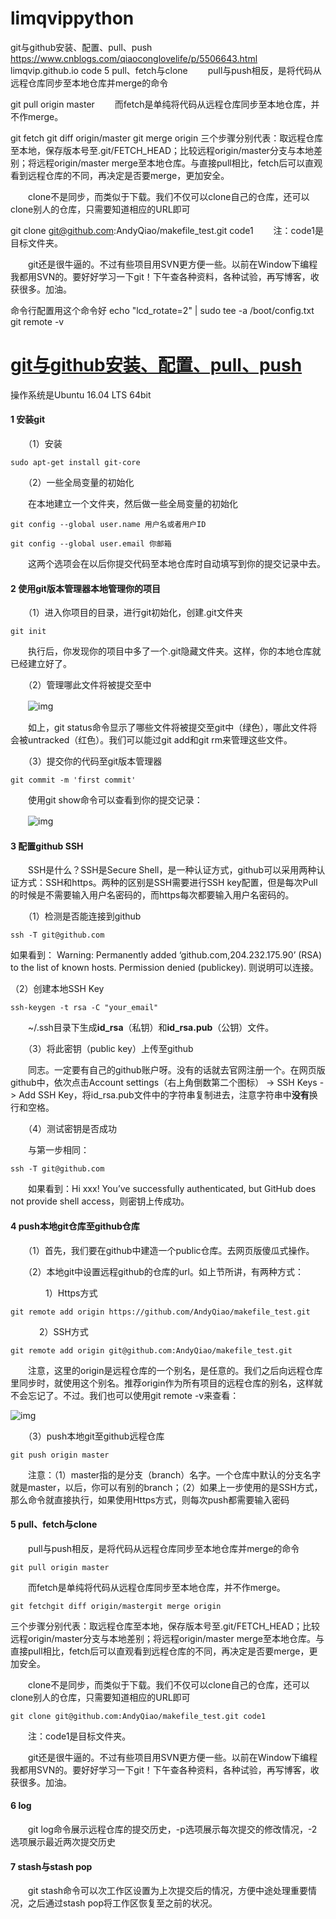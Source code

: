 # limqvippython
git与github安装、配置、pull、push
https://www.cnblogs.com/qiaoconglovelife/p/5506643.html limqvip.github.io code 5 pull、fetch与clone 　　pull与push相反，是将代码从远程仓库同步至本地仓库并merge的命令

git pull origin master 　　而fetch是单纯将代码从远程仓库同步至本地仓库，并不作merge。

git fetch git diff origin/master git merge origin 三个步骤分别代表：取远程仓库至本地，保存版本号至.git/FETCH_HEAD；比较远程origin/master分支与本地差别；将远程origin/master merge至本地仓库。与直接pull相比，fetch后可以直观看到远程仓库的不同，再决定是否要merge，更加安全。

　　clone不是同步，而类似于下载。我们不仅可以clone自己的仓库，还可以clone别人的仓库，只需要知道相应的URL即可　　

git clone git@github.com:AndyQiao/makefile_test.git code1 　　注：code1是目标文件夹。

　　git还是很牛逼的。不过有些项目用SVN更方便一些。以前在Window下编程我都用SVN的。要好好学习一下git！下午查各种资料，各种试验，再写博客，收获很多。加油。

命令行配置用这个命令好
echo "lcd_rotate=2" | sudo tee -a /boot/config.txt
git remote -v
# [git与github安装、配置、pull、push](https://www.cnblogs.com/qiaoconglovelife/p/5506643.html) 		

操作系统是Ubuntu 16.04 LTS 64bit

#### 1 安装git

　　（1）安装

```
sudo apt-get install git-core
```

　　（2）一些全局变量的初始化

　　在本地建立一个文件夹，然后做一些全局变量的初始化

```
git config --global user.name 用户名或者用户ID

git config --global user.email 你邮箱
```

　　这两个选项会在以后你提交代码至本地仓库时自动填写到你的提交记录中去。

#### 2 使用git版本管理器本地管理你的项目

　　（1）进入你项目的目录，进行git初始化，创建.git文件夹

```
git init
```

　　执行后，你发现你的项目中多了一个.git隐藏文件夹。这样，你的本地仓库就已经建立好了。

　　（2）管理哪此文件将被提交至中

　　![img](https://images2015.cnblogs.com/blog/880287/201605/880287-20160518205833998-364660226.png)

　　如上，git status命令显示了哪些文件将被提交至git中（绿色），哪此文件将会被untracked（红色）。我们可以能过git add和git rm来管理这些文件。

　　（3）提交你的代码至git版本管理器

```
git commit -m 'first commit'
```

　　使用git show命令可以查看到你的提交记录：

　　![img](https://images2015.cnblogs.com/blog/880287/201605/880287-20160518210211341-1238477077.png)

 

#### 3 配置github SSH

　　SSH是什么？SSH是Secure Shell，是一种认证方式，github可以采用两种认证方式：SSH和https。两种的区别是SSH需要进行SSH key配置，但是每次Pull的时候是不需要输入用户名密码的，而https每次都要输入用户名密码的。

　　（1）检测是否能连接到github

```
ssh -T git@github.com
```

如果看到：
          Warning: Permanently added ‘github.com,204.232.175.90’ (RSA) to the list of known hosts.
          Permission denied (publickey).
则说明可以连接。

（2）创建本地SSH Key

```
ssh-keygen -t rsa -C "your_email"
```

　　~/.ssh目录下生成**id_rsa**（私钥）和**id_rsa.pub**（公钥）文件。

　　（3）将此密钥（public key）上传至github

　　同志。一定要有自己的github账户呀。没有的话就去官网注册一个。在网页版github中，依次点击Account settings（右上角倒数第二个图标） -> SSH Keys -> Add SSH Key，将id_rsa.pub文件中的字符串复制进去，注意字符串中**没有**换行和空格。

　　（4）测试密钥是否成功

　　与第一步相同：

```
ssh -T git@github.com
```

　　如果看到：Hi xxx! You’ve successfully authenticated, but GitHub does not provide shell access，则密钥上传成功。

#### 4  push本地git仓库至github仓库

　　（1）首先，我们要在github中建造一个public仓库。去网页版傻瓜式操作。

　　（2）本地git中设置远程github的仓库的url。如上节所讲，有两种方式：

　　　　1）Https方式　　

```
git remote add origin https://github.com/AndyQiao/makefile_test.git
```

　　 　2）SSH方式

```
git remote add origin git@github.com:AndyQiao/makefile_test.git
```

　　注意，这里的origin是远程仓库的一个别名，是任意的。我们之后向远程仓库里同步时，就使用这个别名。推荐origin作为所有项目的远程仓库的别名，这样就不会忘记了。不过。我们也可以使用git remote -v来查看：

![img](https://images2015.cnblogs.com/blog/880287/201605/880287-20160518211237685-1787307383.png)

　　（3）push本地git至github远程仓库

```
git push origin master
```

　　注意：（1）master指的是分支（branch）名字。一个仓库中默认的分支名字就是master，以后，你可以有别的branch；（2）如果上一步使用的是SSH方式，那么命令就直接执行，如果使用Https方式，则每次push都需要输入密码

#### 5 pull、fetch与clone

　　pull与push相反，是将代码从远程仓库同步至本地仓库并merge的命令

```
git pull origin master
```

　　而fetch是单纯将代码从远程仓库同步至本地仓库，并不作merge。

```
git fetchgit diff origin/mastergit merge origin
```

​     三个步骤分别代表：取远程仓库至本地，保存版本号至.git/FETCH_HEAD；比较远程origin/master分支与本地差别；将远程origin/master merge至本地仓库。与直接pull相比，fetch后可以直观看到远程仓库的不同，再决定是否要merge，更加安全。

　　clone不是同步，而类似于下载。我们不仅可以clone自己的仓库，还可以clone别人的仓库，只需要知道相应的URL即可　　

```
git clone git@github.com:AndyQiao/makefile_test.git code1
```

　　注：code1是目标文件夹。

　　git还是很牛逼的。不过有些项目用SVN更方便一些。以前在Window下编程我都用SVN的。要好好学习一下git！下午查各种资料，各种试验，再写博客，收获很多。加油。

#### 6 log

　　git log命令展示远程仓库的提交历史，-p选项展示每次提交的修改情况，-2选项展示最近两次提交历史

#### 7 stash与stash pop

　　git stash命令可以次工作区设置为上次提交后的情况，方便中途处理重要情况，之后通过stash pop将工作区恢复至之前的状况。
